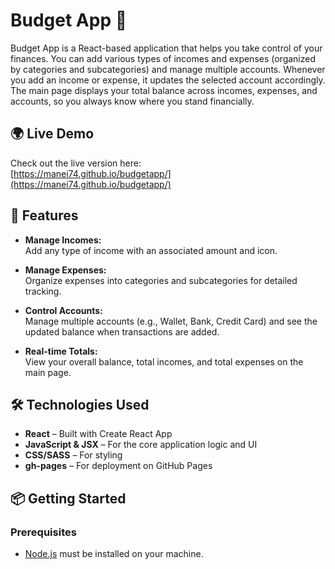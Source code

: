 # Budget App 💸

Budget App is a React-based application that helps you take control of your finances. You can add various types of incomes and expenses (organized by categories and subcategories) and manage multiple accounts. Whenever you add an income or expense, it updates the selected account accordingly. The main page displays your total balance across incomes, expenses, and accounts, so you always know where you stand financially.

## 🌍 Live Demo

Check out the live version here:  
[https://manei74.github.io/budgetapp/](https://manei74.github.io/budgetapp/)

## 🚀 Features

- **Manage Incomes:**  
  Add any type of income with an associated amount and icon.

- **Manage Expenses:**  
  Organize expenses into categories and subcategories for detailed tracking.

- **Control Accounts:**  
  Manage multiple accounts (e.g., Wallet, Bank, Credit Card) and see the updated balance when transactions are added.

- **Real-time Totals:**  
  View your overall balance, total incomes, and total expenses on the main page.

## 🛠️ Technologies Used

- **React** – Built with Create React App
- **JavaScript & JSX** – For the core application logic and UI
- **CSS/SASS** – For styling
- **gh-pages** – For deployment on GitHub Pages

## 📦 Getting Started

### Prerequisites

- [Node.js](https://nodejs.org/) must be installed on your machine.
